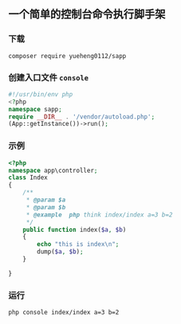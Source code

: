 ## 一个简单的控制台命令执行脚手架

### 下载

~~~
composer require yueheng0112/sapp
~~~


### 创建入口文件 `console`
~~~php
#!/usr/bin/env php
<?php
namespace sapp;
require __DIR__ . '/vendor/autoload.php';
(App::getInstance())->run();
~~~


### 示例
~~~php
<?php
namespace app\controller;
class Index
{
    /**
     * @param $a
     * @param $b
     * @example  php think index/index a=3 b=2
     */
    public function index($a, $b)
    {
        echo "this is index\n";
        dump($a, $b);
    }

}
~~~

### 运行
~~~
php console index/index a=3 b=2
~~~
